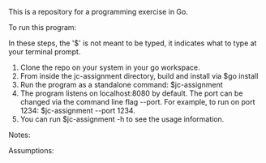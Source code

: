 This is a repository for a programming exercise in Go.


To run this program:

In these steps, the '$' is not meant to be typed, it indicates what to type at
your terminal prompt.

1. Clone the repo on your system in your go workspace.
2. From inside the jc-assignment directory, build and install via $go install
3. Run the program as a standalone command: $jc-assignment
4. The program listens on localhost:8080 by default. The port can be changed
   via the command line flag --port.
   For example, to run on port 1234: $jc-assignment --port 1234.
5. You can run $jc-assignment -h to see the usage information.

Notes:



Assumptions:



